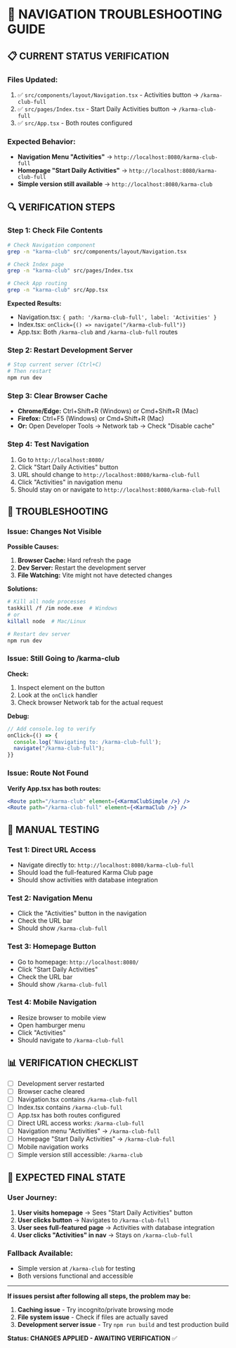 # 🔧 NAVIGATION TROUBLESHOOTING GUIDE

## 📋 **CURRENT STATUS VERIFICATION**

### **Files Updated:**
1. ✅ `src/components/layout/Navigation.tsx` - Activities button → `/karma-club-full`
2. ✅ `src/pages/Index.tsx` - Start Daily Activities button → `/karma-club-full`
3. ✅ `src/App.tsx` - Both routes configured

### **Expected Behavior:**
- **Navigation Menu "Activities"** → `http://localhost:8080/karma-club-full`
- **Homepage "Start Daily Activities"** → `http://localhost:8080/karma-club-full`
- **Simple version still available** → `http://localhost:8080/karma-club`

## 🔍 **VERIFICATION STEPS**

### **Step 1: Check File Contents**
```bash
# Check Navigation component
grep -n "karma-club" src/components/layout/Navigation.tsx

# Check Index page
grep -n "karma-club" src/pages/Index.tsx

# Check App routing
grep -n "karma-club" src/App.tsx
```

**Expected Results:**
- Navigation.tsx: `{ path: '/karma-club-full', label: 'Activities' }`
- Index.tsx: `onClick={() => navigate("/karma-club-full")}`
- App.tsx: Both `/karma-club` and `/karma-club-full` routes

### **Step 2: Restart Development Server**
```bash
# Stop current server (Ctrl+C)
# Then restart
npm run dev
```

### **Step 3: Clear Browser Cache**
- **Chrome/Edge:** Ctrl+Shift+R (Windows) or Cmd+Shift+R (Mac)
- **Firefox:** Ctrl+F5 (Windows) or Cmd+Shift+R (Mac)
- **Or:** Open Developer Tools → Network tab → Check "Disable cache"

### **Step 4: Test Navigation**
1. Go to `http://localhost:8080/`
2. Click "Start Daily Activities" button
3. URL should change to `http://localhost:8080/karma-club-full`
4. Click "Activities" in navigation menu
5. Should stay on or navigate to `http://localhost:8080/karma-club-full`

## 🐛 **TROUBLESHOOTING**

### **Issue: Changes Not Visible**
**Possible Causes:**
1. **Browser Cache:** Hard refresh the page
2. **Dev Server:** Restart the development server
3. **File Watching:** Vite might not have detected changes

**Solutions:**
```bash
# Kill all node processes
taskkill /f /im node.exe  # Windows
# or
killall node  # Mac/Linux

# Restart dev server
npm run dev
```

### **Issue: Still Going to /karma-club**
**Check:**
1. Inspect element on the button
2. Look at the `onClick` handler
3. Check browser Network tab for the actual request

**Debug:**
```javascript
// Add console.log to verify
onClick={() => {
  console.log('Navigating to: /karma-club-full');
  navigate("/karma-club-full");
}}
```

### **Issue: Route Not Found**
**Verify App.tsx has both routes:**
```jsx
<Route path="/karma-club" element={<KarmaClubSimple />} />
<Route path="/karma-club-full" element={<KarmaClub />} />
```

## 🧪 **MANUAL TESTING**

### **Test 1: Direct URL Access**
- Navigate directly to: `http://localhost:8080/karma-club-full`
- Should load the full-featured Karma Club page
- Should show activities with database integration

### **Test 2: Navigation Menu**
- Click the "Activities" button in the navigation
- Check the URL bar
- Should show `/karma-club-full`

### **Test 3: Homepage Button**
- Go to homepage: `http://localhost:8080/`
- Click "Start Daily Activities"
- Check the URL bar
- Should show `/karma-club-full`

### **Test 4: Mobile Navigation**
- Resize browser to mobile view
- Open hamburger menu
- Click "Activities"
- Should navigate to `/karma-club-full`

## 📊 **VERIFICATION CHECKLIST**

- [ ] Development server restarted
- [ ] Browser cache cleared
- [ ] Navigation.tsx contains `/karma-club-full`
- [ ] Index.tsx contains `/karma-club-full`
- [ ] App.tsx has both routes configured
- [ ] Direct URL access works: `/karma-club-full`
- [ ] Navigation menu "Activities" → `/karma-club-full`
- [ ] Homepage "Start Daily Activities" → `/karma-club-full`
- [ ] Mobile navigation works
- [ ] Simple version still accessible: `/karma-club`

## 🎯 **EXPECTED FINAL STATE**

### **User Journey:**
1. **User visits homepage** → Sees "Start Daily Activities" button
2. **User clicks button** → Navigates to `/karma-club-full`
3. **User sees full-featured page** → Activities with database integration
4. **User clicks "Activities" in nav** → Stays on `/karma-club-full`

### **Fallback Available:**
- Simple version at `/karma-club` for testing
- Both versions functional and accessible

---

**If issues persist after following all steps, the problem may be:**
1. **Caching issue** - Try incognito/private browsing mode
2. **File system issue** - Check if files are actually saved
3. **Development server issue** - Try `npm run build` and test production build

**Status: CHANGES APPLIED - AWAITING VERIFICATION** ✅